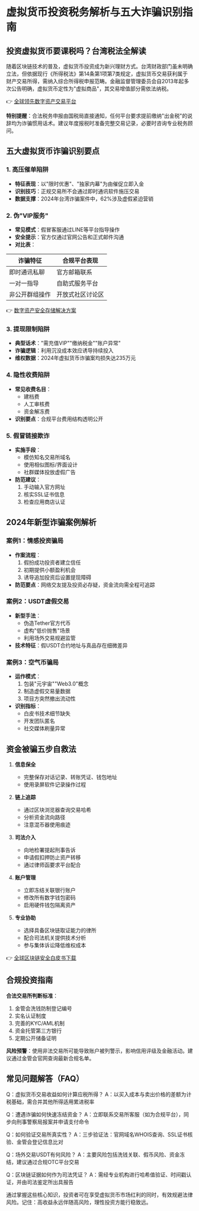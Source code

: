 # 虚拟货币投资税务解析与五大诈骗识别指南

## 投资虚拟货币要课税吗？台湾税法全解读

随着区块链技术的普及，虚拟货币投资成为新兴理财方式。台湾财政部门虽未明确立法，但依据现行《所得税法》第14条第1项第7类规定，虚拟货币交易获利属于财产交易所得，需纳入综合所得税申报范畴。金融监督管理委员会自2013年起多次公告明确，虚拟货币定性为"虚拟商品"，其交易增值部分需依法纳税。

👉 [全球领先数字资产交易平台](https://bit.ly/okx_welcome)

**特别提醒**：合法税务申报由国税局直接通知，任何平台要求提前缴纳"出金税"的说辞均为诈骗惯用话术。建议年度报税时准备完整交易记录，必要时咨询专业税务顾问。

## 五大虚拟货币诈骗识别要点

### 1. 高压催单陷阱
- **特征表现**：以"限时优惠"、"独家内幕"为由催促立即入金
- **识别技巧**：正规交易所不会通过即时通讯软件施压交易
- **数据支撑**：2024年台湾诈骗案件中，62%涉及虚假紧迫营销

### 2. 伪"VIP服务"
- **常见模式**：假冒客服通过LINE等平台指导操作
- **安全提示**：官方仅通过官网公告和正式邮件沟通
- **对比表**：

| 诈骗特征       | 合规平台表现       |
|----------------|--------------------|
| 即时通讯私聊   | 官方邮箱联系       |
| 一对一指导     | 自助式服务平台     |
| 非公开群组操作 | 开放式社区讨论区   |

👉 [数字资产安全存储解决方案](https://bit.ly/okx_welcome)

### 3. 提现限制陷阱
- **典型话术**："需充值VIP""缴纳税金""账户异常"
- **诈骗逻辑**：利用沉没成本效应诱导持续投入
- **维权数据**：2024年虚拟货币诈骗案均损失达235万元

### 4. 隐性收费陷阱
- **常见收费名目**：
  - 建档费
  - 人工审核费
  - 资金解冻费
- **识别要点**：合规平台费用结构透明公开

### 5. 假冒链接欺诈
- **实施手段**：
  - 模仿知名交易所域名
  - 使用相似图标/界面设计
  - 社群媒体投放虚假广告
- **防范建议**：
  1. 手动输入官方网址
  2. 核实SSL证书信息
  3. 检查应用商店认证

## 2024年新型诈骗案例解析

### 案例1：情感投资骗局
- **作案流程**：
  1. 假扮成功投资者建立信任
  2. 初期提供小额盈利机会
  3. 诱导追加投资后设置提现障碍
- **防范要点**：网络交友提及投资必存疑，资金流向需全程可追踪

### 案例2：USDT虚假交易
- **新型手法**：
  - 伪造Tether官方代币
  - 虚构"低价抛售"场景
  - 利用场外交易规避监管
- **技术特征**：假USDT合约地址与真品存在细微差异

### 案例3：空气币骗局
- **运作模式**：
  1. 包装"元宇宙""Web3.0"概念
  2. 制造虚假交易量数据
  3. 项目方突然撤出流动性
- **识别指标**：
  - 白皮书技术细节缺失
  - 开发团队匿名
  - 社交媒体刷量异常

## 资金被骗五步自救法

1. **信息保全**
   - 完整保存对话记录、转账凭证、钱包地址
   - 使用录屏软件记录操作过程

2. **链上追踪**
   - 通过区块浏览器查询交易哈希
   - 分析资金流向路径
   - 注意混币器使用痕迹

3. **司法介入**
   - 向地检署提起刑事告诉
   - 申请假扣押防止资产转移
   - 通过律师函要求平台配合

4. **账户管理**
   - 立即冻结关联银行账户
   - 修改所有数字钱包密码
   - 启用硬件钱包隔离资产

5. **专业协助**
   - 选择具备区块链取证能力的律所
   - 配合司法机关提供技术分析
   - 参与集体诉讼降低维权成本

👉 [全球区块链安全白皮书下载](https://bit.ly/okx_welcome)

## 合规投资指南

**合法交易所判断标准**：
1. 金管会洗钱防制登记编号
2. 实名认证制度
3. 完善的KYC/AML机制
4. 资金托管第三方银行
5. 定期公开储备证明

**风险预警**：使用非法交易所可能导致账户被列警示，影响信用评级及金融活动。建议通过金管会官网查询最新合规名单。

## 常见问题解答（FAQ）

Q：虚拟货币交易收益如何计算应税所得？
A：以买入成本与卖出价格的差额为计税基础，需合并其他所得适用累进税率

Q：遭遇诈骗如何快速冻结资金？
A：立即联系交易所客服（如为合规平台），同步向刑事警察局报案并申请支付命令

Q：如何验证交易所真实性？
A：三步验证法：官网域名WHOIS查询、SSL证书核验、金管会登记信息比对

Q：场外交易USDT有何风险？
A：主要风险包括洗钱关联、假币风险、资金冻结，建议通过合规OTC平台交易

Q：区块链证据如何作为司法凭证？
A：需经专业机构进行哈希值验证、时间戳认证，并由司法鉴定所出具报告

通过掌握这些核心知识，投资者可在享受虚拟货币市场红利的同时，有效规避法律风险。记住：高收益永远伴随高风险，理性投资方能行稳致远。